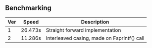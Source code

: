 ## Benchmarking

| Ver | Speed   | Description                                 |
|-----|---------|---------------------------------------------|
|  1  | 26.473s | Straight forward implementation             |
|  2  | 11.286s | Interleaved casing, made on Fsprintf() call |
